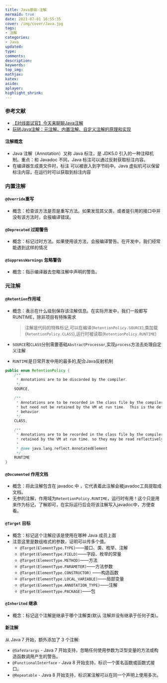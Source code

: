 ```yaml
---
title: Java基础-注解
mermaid: true
date: 2021-07-01 16:55:35
cover: /img/cover/Java.jpg
tags:
- 注解
categories:
- Java
updated:
type:
comments:
description:
keywords:
top_img:
mathjax:
katex:
aside:
aplayer:
highlight_shrink:
---
```


### 参考文献

* [【对线面试官】今天来聊聊Java注解](https://mp.weixin.qq.com/s?__biz=MzU4NzA3MTc5Mg==&mid=2247483821&idx=1&sn=e9003410a8d3c8a092de0c4d2002bedd&scene=21#wechat_redirect)
* [玩转Java注解：元注解、内置注解、自定义注解的原理和实现](https://mp.weixin.qq.com/s/ulsX3LvTgeYVZFWVsPjgDw)

#### 注解概念

* Java 注解（Annotation）又称 Java 标注，是 JDK5.0 引入的一种注释机制。重点：和 Javadoc 不同，Java 标注可以通过反射获取标注内容。
* 在编译器生成类文件时，标注 可以被嵌入到字节码中。Java 虚拟机可以保留标注内容，在运行时可以获取到标注内容 

### 内置注解

#### `@Override`重写

* 概念：检查该方法是否是重写方法。如果发现其父类，或者是引用的接口中并没有该方法时，会报编译错误。

#### `@Deprecated` 过期警告

* 概念：标记过时方法。如果使用该方法，会报编译警告。在开发中，我们经常能遇到这样的情况

#### `@SuppressWarnings` 忽略警告

* 概念：指示编译器去忽略注解中声明的警告。

### 元注解

#### `@Retention`作用域

* 概念：表示在什么级别保存该注解信息。在实际开发中，我们一般都写RUNTIME，除非项目有特殊需求

  > 注解是代码的特殊标记,可以在编译(`RetentionPolicy.SOURCE`),类加载(`RetentionPolicy.CLASS`),运行时被读取(`RetentionPolicy.RUNTIME`)

* `SOURCE`和`CLASS`分别需要基础`AbstractProcessor`,实现`process`方法去处理自定义注解

* `RUNTIME`是日常开发中用的最多的,配合Java反射机制

```java
public enum RetentionPolicy {
    /**
     * Annotations are to be discarded by the compiler.
     */
    SOURCE,

    /**
     * Annotations are to be recorded in the class file by the compiler
     * but need not be retained by the VM at run time.  This is the default
     * behavior.
     */
    CLASS,

    /**
     * Annotations are to be recorded in the class file by the compiler and
     * retained by the VM at run time, so they may be read reflectively.
     *
     * @see java.lang.reflect.AnnotatedElement
     */
    RUNTIME
}
```

#### `@Documented` 作用文档

* 概念：将此注解包含在 javadoc 中 ，它代表着此注解会被javadoc工具提取成文档。
* 无参的注解，作用域为`RetentionPolicy.RUNTIME`，运行时有用！这个只是用来作为标记，了解即可，在实际运行后会将该注解写入javadoc中，方便查看。

#### `@Target` 目标

* 概念：标记这个注解应该是使用在哪种 Java 成员上面
* 注意这里是数组格式的参数，证明可以传多个值。
  - `@Target(ElementType.TYPE)`——接口、类、枚举、注解
  - `@Target(ElementType.FIELD)`——字段、枚举的常量
  - `@Target(ElementType.METHOD)`——方法
  - `@Target(ElementType.PARAMETER)`——方法参数
  - `@Target(ElementType.CONSTRUCTOR)` ——构造函数
  - `@Target(ElementType.LOCAL_VARIABLE)`——局部变量
  - `@Target(ElementType.ANNOTATION_TYPE)`——注解
  - `@Target(ElementType.PACKAGE)`——包

#### `@Inherited` 继承

* 概念：标记这个注解是继承于哪个注解类(默认 注解并没有继承于任何子类)。

#### 新注解

从 Java 7 开始，额外添加了 3 个注解:

- `@SafeVarargs` - Java 7 开始支持，忽略任何使用参数为泛型变量的方法或构造函数调用产生的警告。
- `@FunctionalInterface` - Java 8 开始支持，标识一个匿名函数或函数式接口。
- `@Repeatable` - Java 8 开始支持，标识某注解可以在同一个声明上使用多次。
